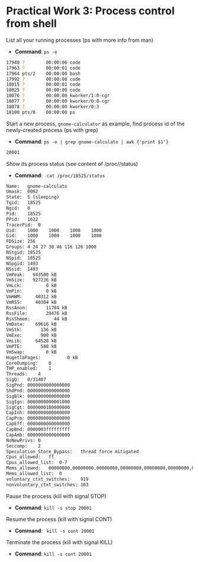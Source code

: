 # Practical Work 3: Process control from shell

List all your running processes (ps with more info from man)

- __Command__: `ps -e`

```sh
17940 ?        00:00:06 code
17963 ?        00:00:01 code
17964 pts/2    00:00:00 bash
17992 ?        00:00:00 code
18015 ?        00:00:01 code
18025 ?        00:00:00 code
18076 ?        00:00:00 kworker/1:0-cgr
18077 ?        00:00:00 kworker/0:0-cgr
18078 ?        00:00:00 kworker/0:3
18100 pts/0    00:00:00 ps
```

Start a new process, `gnome-calculator` as example, find process id of the newly-created process (ps with grep)

- __Command__: `ps -e | grep gnome-calculato | awk {'print $1'} 
`

```sh
20001
```

Show its process status (see content of /proc/<id>/status)

- __Command__: ` cat /proc/18525/status`

```sh
Name:	gnome-calculato
Umask:	0002
State:	S (sleeping)
Tgid:	18525
Ngid:	0
Pid:	18525
PPid:	1622
TracerPid:	0
Uid:	1000	1000	1000	1000
Gid:	1000	1000	1000	1000
FDSize:	256
Groups:	4 24 27 30 46 116 126 1000 
NStgid:	18525
NSpid:	18525
NSpgid:	1493
NSsid:	1493
VmPeak:	  943500 kB
VmSize:	  927236 kB
VmLck:	       0 kB
VmPin:	       0 kB
VmHWM:	   40312 kB
VmRSS:	   40304 kB
RssAnon:	   11784 kB
RssFile:	   28476 kB
RssShmem:	      44 kB
VmData:	   69616 kB
VmStk:	     136 kB
VmExe:	     900 kB
VmLib:	   64528 kB
VmPTE:	     588 kB
VmSwap:	       0 kB
HugetlbPages:	       0 kB
CoreDumping:	0
THP_enabled:	1
Threads:	4
SigQ:	0/31407
SigPnd:	0000000000000000
ShdPnd:	0000000000000000
SigBlk:	0000000000000000
SigIgn:	0000000000001000
SigCgt:	0000000180000000
CapInh:	0000000000000000
CapPrm:	0000000000000000
CapEff:	0000000000000000
CapBnd:	0000003fffffffff
CapAmb:	0000000000000000
NoNewPrivs:	0
Seccomp:	2
Speculation_Store_Bypass:	thread force mitigated
Cpus_allowed:	ff
Cpus_allowed_list:	0-7
Mems_allowed:	00000000,00000000,00000000,00000000,00000000,00000000,00000000,00000000,00000000,00000000,00000000,00000000,00000000,00000000,00000000,00000000,00000000,00000000,00000000,00000000,00000000,00000000,00000000,00000000,00000000,00000000,00000000,00000000,00000000,00000000,00000000,00000001
Mems_allowed_list:	0
voluntary_ctxt_switches:	919
nonvoluntary_ctxt_switches:	103
```

Pause the process (kill with signal STOP)

- __Command__: `kill -s stop 20001`

Resume the process (kill with signal CONT)

- __Command__: ` kill -s cont 20001`

Terminate the process (kill with signal KILL)

- __Command__: `kill -s cont 20001`
